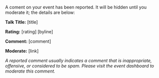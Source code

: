 A coment on your event has been reported.  It will be hidden until you moderate it; the details are below:

**Talk Title:** [title]

**Rating:** [rating] [byline]

**Comment:** [comment]

**Moderate:** [link]

*A reported comment usually indicates a comment that is inappropriate, offensive, or considered to be spam.  Please visit the event dashboard to moderate this comment.*

